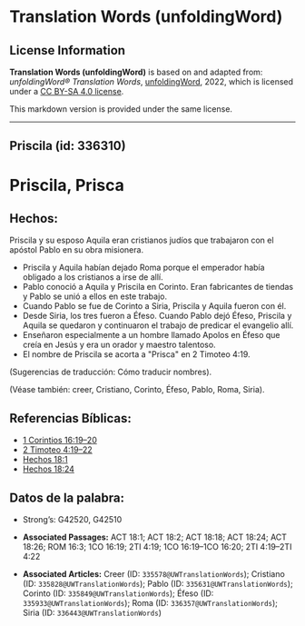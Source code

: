 # Translation Words (unfoldingWord)

## License Information

**Translation Words (unfoldingWord)** is based on and adapted from: _unfoldingWord® Translation Words_, [unfoldingWord](https://unfoldingword.org/utw), 2022, which is licensed under a [CC BY-SA 4.0 license](https://creativecommons.org/licenses/by-sa/4.0/legalcode.en).

This markdown version is provided under the same license.



--------------------------------

## Priscila (id: 336310)

Priscila, Prisca
================

Hechos:
-------

Priscila y su esposo Aquila eran cristianos judíos que trabajaron con el apóstol Pablo en su obra misionera.

* Priscila y Aquila habían dejado Roma porque el emperador había obligado a los cristianos a irse de allí.
* Pablo conoció a Aquila y Priscila en Corinto. Eran fabricantes de tiendas y Pablo se unió a ellos en este trabajo.
* Cuando Pablo se fue de Corinto a Siria, Priscila y Aquila fueron con él.
* Desde Siria, los tres fueron a Éfeso. Cuando Pablo dejó Éfeso, Priscila y Aquila se quedaron y continuaron el trabajo de predicar el evangelio allí.
* Enseñaron especialmente a un hombre llamado Apolos en Éfeso que creía en Jesús y era un orador y maestro talentoso.
* El nombre de Priscila se acorta a "Prisca" en 2 Timoteo 4:19\.

(Sugerencias de traducción: Cómo traducir nombres).

(Véase también: creer, Cristiano, Corinto, Éfeso, Pablo, Roma, Siria).

Referencias Bíblicas:
---------------------

* [1 Corintios 16:19–20](https://ref.ly/1Cor16:19-1Cor16:20)
* [2 Timoteo 4:19–22](https://ref.ly/2Tim4:19-2Tim4:22)
* [Hechos 18:1](https://ref.ly/Acts18:1)
* [Hechos 18:24](https://ref.ly/Acts18:24)

Datos de la palabra:
--------------------

* Strong’s: G42520, G42510

* **Associated Passages:** ACT 18:1; ACT 18:2; ACT 18:18; ACT 18:24; ACT 18:26; ROM 16:3; 1CO 16:19; 2TI 4:19; 1CO 16:19–1CO 16:20; 2TI 4:19–2TI 4:22
* **Associated Articles:** Creer (ID: `335578@UWTranslationWords`); Cristiano (ID: `335828@UWTranslationWords`); Pablo (ID: `335631@UWTranslationWords`); Corinto (ID: `335849@UWTranslationWords`); Éfeso (ID: `335933@UWTranslationWords`); Roma (ID: `336357@UWTranslationWords`); Siria (ID: `336443@UWTranslationWords`)

